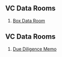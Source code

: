 

## VC Data Rooms

  01. [Box Data Room](01-box-data-room.webloc)

## VC Data Rooms

  01. [Due Diligence Memo](01-due-diligence-memo.docx)

